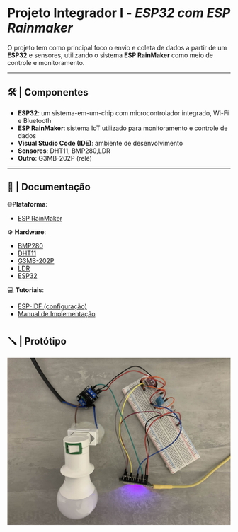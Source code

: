 # Projeto Integrador I - _ESP32 com ESP Rainmaker_

O projeto tem como principal foco o envio e coleta de dados a partir de um **ESP32** e sensores, utilizando o sistema **ESP RainMaker** como meio de controle e monitoramento.

---

## 🛠️ | Componentes

- **ESP32**: um sistema-em-um-chip com microcontrolador integrado, Wi-Fi e Bluetooth
- **ESP RainMaker**: sistema IoT utilizado para monitoramento e controle de dados
- **Visual Studio Code (IDE)**: ambiente de desenvolvimento
- **Sensores**: DHT11, BMP280,LDR
- **Outro**: G3MB-202P (relé)

---

## 📖 | Documentação

🌐**Plataforma**:
- [ESP RainMaker](ESPRainMaker.md)
  
⚙️ **Hardware**:
- [BMP280](BMP280.md)
- [DHT11](DHT11.md)
- [G3MB-202P](G3MB-202P.md)
- [LDR](LDR.md)
- [ESP32](ESP32.md)

💻 **Tutoriais**:
- [ESP-IDF (configuração)](IDECONFIG.md)
- [Manual de Implementação](MANUAL.md)

#

## 🪛 | Protótipo 

</p>
  <img src = "img/prototipo.jpg">
</p>
